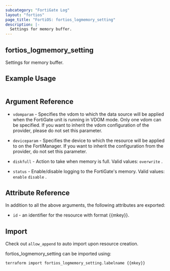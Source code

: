 ```yaml
---
subcategory: "FortiGate Log"
layout: "fortios"
page_title: "FortiOS: fortios_logmemory_setting"
description: |-
  Settings for memory buffer.
---
```


## fortios_logmemory_setting
Settings for memory buffer.

## Example Usage

```hcl

```

## Argument Reference
* `vdomparam` - Specifies the vdom to which the data source will be applied when the FortiGate unit is running in VDOM mode. Only one vdom can be specified. If you want to inherit the vdom configuration of the provider, please do not set this parameter.
* `deviceparam` - Specifies the device to which the resource will be applied to on the FortiManager. If you want to inherit the configuration from the provider, do not set this parameter.

* `diskfull` - Action to take when memory is full. Valid values: `overwrite` .
* `status` - Enable/disable logging to the FortiGate's memory. Valid values: `enable` `disable` .

## Attribute Reference

In addition to all the above arguments, the following attributes are exported:
* `id` - an identifier for the resource with format {{mkey}}.

## Import

Check out `allow_append` to auto import upon resource creation.

fortios_logmemory_setting can be imported using:
```sh
terraform import fortios_logmemory_setting.labelname {{mkey}}
```
